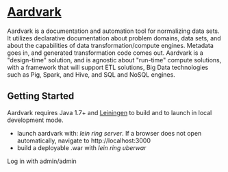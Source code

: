 # [Aardvark](https://aardvark-data.github.io/aardvark/)
Aardvark is a documentation and automation tool for normalizing data sets. It utilizes declarative documentation about problem domains, data sets, and about the capabilities of data transformation/compute engines. Metadata goes in, and generated transformation code comes out. Aardvark is a "design-time" solution, and is agnostic about "run-time" compute solutions, with a framework that will support ETL solutions, Big Data technologies such as Pig, Spark, and Hive, and SQL and NoSQL engines. 

## Getting Started
Aardvark requires Java 1.7+ and [Leiningen](http://leiningen.org/) to build and to launch in local development mode. 

  * launch aardvark with: _lein ring server_. If a browser does not open automatically, navigate to http://localhost:3000
  * build a deployable .war with _lein ring uberwar_

Log in with admin/admin 
